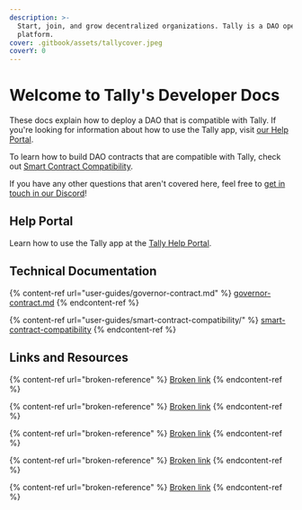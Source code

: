 ```yaml
---
description: >-
  Start, join, and grow decentralized organizations. Tally is a DAO operations
  platform.
cover: .gitbook/assets/tallycover.jpeg
coverY: 0
---
```


# Welcome to Tally's Developer Docs

These docs explain how to deploy a DAO that is compatible with Tally. If you're looking for information about how to use the Tally app, visit [our Help Portal](http://help.tally.xyz/).

To learn how to build DAO contracts that are compatible with Tally, check out [Smart Contract Compatibility](user-guides/smart-contract-compatibility/).

If you have any other questions that aren't covered here, feel free to [get in touch in our Discord](https://discord.com/invite/sCGnpWH3m4)!

## Help Portal

Learn how to use the Tally app at the [Tally Help Portal](https://help.tally.xyz).&#x20;

## Technical Documentation

{% content-ref url="user-guides/governor-contract.md" %}
[governor-contract.md](user-guides/governor-contract.md)
{% endcontent-ref %}

{% content-ref url="user-guides/smart-contract-compatibility/" %}
[smart-contract-compatibility](user-guides/smart-contract-compatibility/)
{% endcontent-ref %}

## Links and Resources&#x20;

{% content-ref url="broken-reference" %}
[Broken link](broken-reference)
{% endcontent-ref %}

{% content-ref url="broken-reference" %}
[Broken link](broken-reference)
{% endcontent-ref %}

{% content-ref url="broken-reference" %}
[Broken link](broken-reference)
{% endcontent-ref %}

{% content-ref url="broken-reference" %}
[Broken link](broken-reference)
{% endcontent-ref %}

{% content-ref url="broken-reference" %}
[Broken link](broken-reference)
{% endcontent-ref %}
